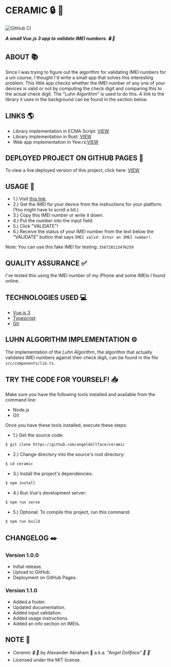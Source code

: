 # CERAMIC :lock: :rocket:

![GitHub CI](https://github.com/angeldollface/ceramic/actions/workflows/vue.yml/badge.svg)

***A small Vue.js 3 app to validate IMEI numbers. :lock: :rocket:***

## ABOUT :books:

Since I was trying to figure out the algorithm for validating IMEI numbers for a uni course, I thought I'd write a small app that solves this interesting problem. This little app checks whether the IMEI number of any one of your devices is valid or not by computing the check digit and comparing this to the actual check digit. The "Luhn Algorithm" is used to do this. A link to the library it uses in the background can be found in the section below.

## LINKS :earth_americas:

- Library implementation in ECMA Script: [VIEW](https://github.com/angeldollface/luhny)
- Library implementation in Rust: [VIEW](https://github.com/angeldollface/luhny.rs)
- Web app implementation in Yew.rs:[VIEW](https://github.com/angeldollface/ceramic.rs)

## DEPLOYED PROJECT ON GITHUB PAGES :rocket:

To view a live deployed version of this project, click here: [VIEW](https://angeldollface.art/ceramic)

## USAGE :hammer:

- 1.) Visit [this link](https://angeldollface.art/ceramic).
- 2.) Get the IMEI for your device from the instructions for your platform. (You might have to scroll a bit.)
- 3.) Copy this IMEI number or write it down.
- 4.) Put the number into the input field.
- 5.) Click "VALIDATE"!
- 6.) Receive the status of your IMEI number from the text below the "VALIDATE" button that says `IMEI valid: Enter an IMEI number!`.

Note: You can use this fake IMEI for testing: `356728113476259`

## QUALITY ASSURANCE :white_check_mark:

I've tested this using the IMEI number of my iPhone and some IMEIs I found online.

## TECHNOLOGIES USED :computer:

- [Vue.js 3](https://vuejs.org)
- [Typescript](https://typescriptlang.org)
- [Git](https://git-scm.org)

## LUHN ALGORITHM IMPLEMENTATION :gear:

The implementation of the *Luhn Algorithm*, the algorithm that actually validates IMEI numbers against their check digit, can be found in the file `src/components/lib.ts`.

## TRY THE CODE FOR YOURSELF! :inbox_tray:

Make sure you have the following tools installed and available from the command line:

- Node.js
- Git

Once you have these tools installed, execute these steps:

- 1.) Get the source code:

```bash
$ git clone https://github.com/angeldollface/ceramic
```

- 2.) Change directory into the source's root directory:

```bash
$ cd ceramic
```

- 3.) Install the project's dependencies:

```bash
$ npm install
```

- 4.) Run Vue's development server:

```bash
$ npm run serve
```

- 5.) Optional: To compile this project, run this command:

```bash
$ npm run build
```


## CHANGELOG :black_nib:

### Version 1.0.0

- Initial release.
- Upload to GitHub.
- Deployment on GitHub Pages.

### Version 1.1.0

- Added a footer.
- Updated documentation.
- Added input validation.
- Added usage instructions.
- Added an info section on IMEIs.

## NOTE :scroll:

- *Ceramic :lock: :rocket:* by Alexander Abraham :black_heart: a.k.a. *"Angel Dollface" :dolls: :ribbon:*
- Licensed under the MIT license.
